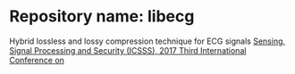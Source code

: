 # Repository name: libecg
Hybrid lossless and lossy compression technique for ECG signals
[Sensing, Signal Processing and Security (ICSSS), 2017 Third International Conference on](http://ieeexplore.ieee.org/document/8071639/)
